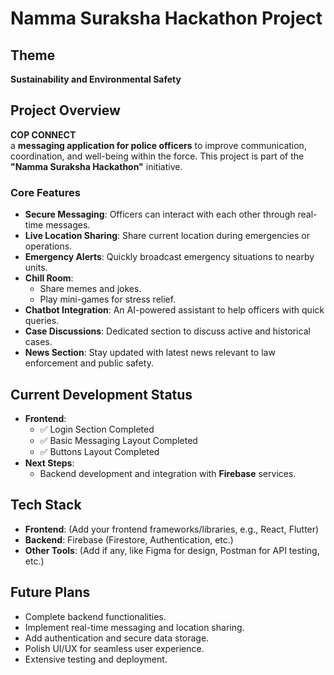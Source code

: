 # Namma Suraksha Hackathon Project
## Theme
**Sustainability and Environmental Safety**

## Project Overview
**COP CONNECT** \
a **messaging application for police officers** to improve communication, coordination, and well-being within the force. This project is part of the **"Namma Suraksha Hackathon"** initiative.

### Core Features
- **Secure Messaging**: Officers can interact with each other through real-time messages.
- **Live Location Sharing**: Share current location during emergencies or operations.
- **Emergency Alerts**: Quickly broadcast emergency situations to nearby units.
- **Chill Room**: 
  - Share memes and jokes.
  - Play mini-games for stress relief.
- **Chatbot Integration**: An AI-powered assistant to help officers with quick queries.
- **Case Discussions**: Dedicated section to discuss active and historical cases.
- **News Section**: Stay updated with latest news relevant to law enforcement and public safety.

## Current Development Status
- **Frontend**:
  - ✅ Login Section Completed
  - ✅ Basic Messaging Layout Completed
  - ✅ Buttons Layout Completed
- **Next Steps**:
  - Backend development and integration with **Firebase** services.

## Tech Stack
- **Frontend**: (Add your frontend frameworks/libraries, e.g., React, Flutter)
- **Backend**: Firebase (Firestore, Authentication, etc.)
- **Other Tools**: (Add if any, like Figma for design, Postman for API testing, etc.)

## Future Plans
- Complete backend functionalities.
- Implement real-time messaging and location sharing.
- Add authentication and secure data storage.
- Polish UI/UX for seamless user experience.
- Extensive testing and deployment.
